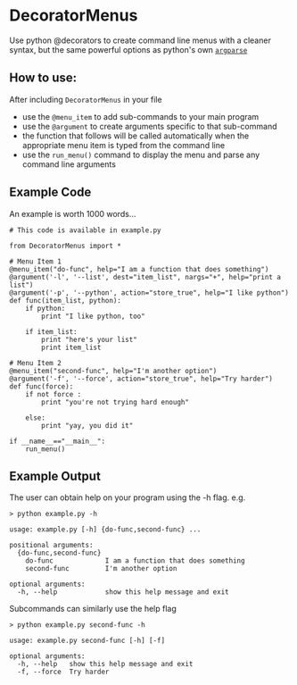 # DecoratorMenus
Use python @decorators to create command line menus with a cleaner syntax, but the same powerful options as python's own [`argparse`](https://docs.python.org/3/library/argparse.html)

## How to use:
After including `DecoratorMenus` in your file
* use the `@menu_item` to add sub-commands to your main program
* use the `@argument` to create arguments specific to that sub-command
* the function that follows will be called automatically when the appropriate menu item is typed from the command line
* use the `run_menu()` command to display the menu and parse any command line arguments
## Example Code
An example is worth 1000 words...
```
# This code is available in example.py

from DecoratorMenus import *

# Menu Item 1
@menu_item("do-func", help="I am a function that does something")
@argument('-l', '--list', dest="item_list", nargs="+", help="print a list")
@argument('-p', '--python', action="store_true", help="I like python")
def func(item_list, python):
    if python:
        print "I like python, too"

    if item_list:
        print "here's your list"
        print item_list

# Menu Item 2
@menu_item("second-func", help="I'm another option")
@argument('-f', '--force', action="store_true", help="Try harder")
def func(force):
    if not force :
        print "you're not trying hard enough"

    else:
        print "yay, you did it"

if __name__=="__main__":
    run_menu()
```

## Example Output
The user can obtain help on your program using the -h flag. e.g.
```
> python example.py -h
```
```
usage: example.py [-h] {do-func,second-func} ...

positional arguments:
  {do-func,second-func}
    do-func             I am a function that does something
    second-func         I'm another option

optional arguments:
  -h, --help            show this help message and exit
```
Subcommands can similarly use the help flag
```
> python example.py second-func -h
```
```
usage: example.py second-func [-h] [-f]

optional arguments:
  -h, --help   show this help message and exit
  -f, --force  Try harder
```
